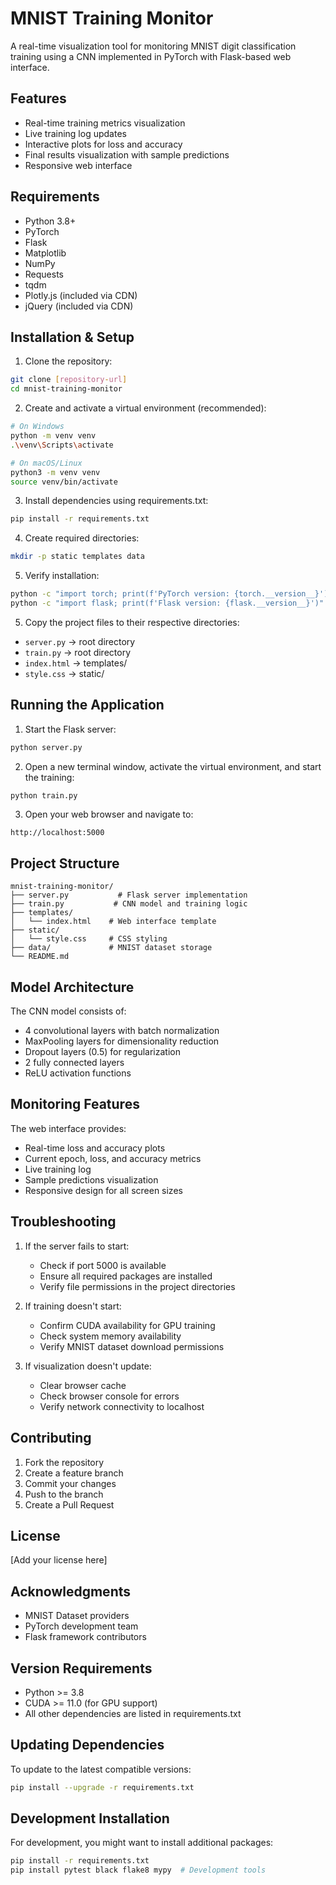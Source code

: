 # MNIST Training Monitor

A real-time visualization tool for monitoring MNIST digit classification training using a CNN implemented in PyTorch with Flask-based web interface.

## Features

- Real-time training metrics visualization
- Live training log updates
- Interactive plots for loss and accuracy
- Final results visualization with sample predictions
- Responsive web interface

## Requirements

- Python 3.8+
- PyTorch
- Flask
- Matplotlib
- NumPy
- Requests
- tqdm
- Plotly.js (included via CDN)
- jQuery (included via CDN)

## Installation & Setup

1. Clone the repository: 
```bash
git clone [repository-url]
cd mnist-training-monitor
```

2. Create and activate a virtual environment (recommended):
```bash
# On Windows
python -m venv venv
.\venv\Scripts\activate

# On macOS/Linux
python3 -m venv venv
source venv/bin/activate
```

3. Install dependencies using requirements.txt:
```bash
pip install -r requirements.txt
```

4. Create required directories:
```bash
mkdir -p static templates data
```

5. Verify installation:
```bash
python -c "import torch; print(f'PyTorch version: {torch.__version__}')"
python -c "import flask; print(f'Flask version: {flask.__version__}')"
```

5. Copy the project files to their respective directories:
- `server.py` → root directory
- `train.py` → root directory
- `index.html` → templates/
- `style.css` → static/

## Running the Application

1. Start the Flask server:
```bash
python server.py
```

2. Open a new terminal window, activate the virtual environment, and start the training:
```bash
python train.py
```

3. Open your web browser and navigate to:
```
http://localhost:5000
```

## Project Structure

```
mnist-training-monitor/
├── server.py           # Flask server implementation
├── train.py           # CNN model and training logic
├── templates/
│   └── index.html    # Web interface template
├── static/
│   └── style.css     # CSS styling
├── data/             # MNIST dataset storage
└── README.md
```

## Model Architecture

The CNN model consists of:
- 4 convolutional layers with batch normalization
- MaxPooling layers for dimensionality reduction
- Dropout layers (0.5) for regularization
- 2 fully connected layers
- ReLU activation functions

## Monitoring Features

The web interface provides:
- Real-time loss and accuracy plots
- Current epoch, loss, and accuracy metrics
- Live training log
- Sample predictions visualization
- Responsive design for all screen sizes

## Troubleshooting

1. If the server fails to start:
   - Check if port 5000 is available
   - Ensure all required packages are installed
   - Verify file permissions in the project directories

2. If training doesn't start:
   - Confirm CUDA availability for GPU training
   - Check system memory availability
   - Verify MNIST dataset download permissions

3. If visualization doesn't update:
   - Clear browser cache
   - Check browser console for errors
   - Verify network connectivity to localhost

## Contributing

1. Fork the repository
2. Create a feature branch
3. Commit your changes
4. Push to the branch
5. Create a Pull Request

## License

[Add your license here]

## Acknowledgments

- MNIST Dataset providers
- PyTorch development team
- Flask framework contributors

## Version Requirements

- Python >= 3.8
- CUDA >= 11.0 (for GPU support)
- All other dependencies are listed in requirements.txt

## Updating Dependencies

To update to the latest compatible versions:
```bash
pip install --upgrade -r requirements.txt
```

## Development Installation

For development, you might want to install additional packages:
```bash
pip install -r requirements.txt
pip install pytest black flake8 mypy  # Development tools
```